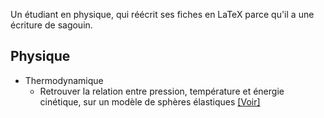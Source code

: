 Un étudiant en physique, qui réécrit ses fiches en LaTeX parce qu'il a une écriture de sagouin.

## Physique

- Thermodynamique
    - Retrouver la relation entre pression, température et énergie cinétique, sur un modèle de sphères élastiques [[Voir]](https://github.com/atomicwelding/fiches/blob/master/thermodynamique/modele_gas_echelle_microscopique.pdf)  
